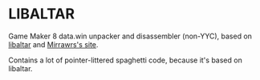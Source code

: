 LIBALTAR
======================

Game Maker 8 data.win unpacker and disassembler (non-YYC), based on [libaltar](https://github.com/kvanberendonck/libaltar) and [Mirrawrs's site](http://undertale.rawr.ws/).

Contains a lot of pointer-littered spaghetti code, because it's based on libaltar.
